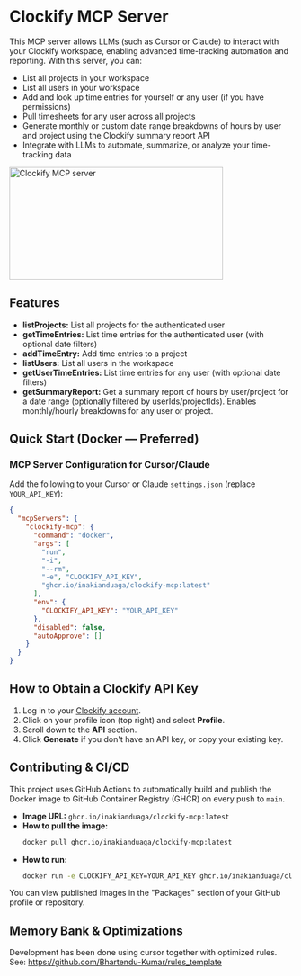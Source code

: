 # Clockify MCP Server

This MCP server allows LLMs (such as Cursor or Claude) to interact with your Clockify workspace, enabling advanced time-tracking automation and reporting. With this server, you can:
- List all projects in your workspace
- List all users in your workspace
- Add and look up time entries for yourself or any user (if you have permissions)
- Pull timesheets for any user across all projects
- Generate monthly or custom date range breakdowns of hours by user and project using the Clockify summary report API
- Integrate with LLMs to automate, summarize, or analyze your time-tracking data

<a href="https://glama.ai/mcp/servers/@inakianduaga/clockify-mcp">
  <img width="380" height="200" src="https://glama.ai/mcp/servers/@inakianduaga/clockify-mcp/badge" alt="Clockify MCP server" />
</a>

## Features
- **listProjects:** List all projects for the authenticated user
- **getTimeEntries:** List time entries for the authenticated user (with optional date filters)
- **addTimeEntry:** Add time entries to a project
- **listUsers:** List all users in the workspace
- **getUserTimeEntries:** List time entries for any user (with optional date filters)
- **getSummaryReport:** Get a summary report of hours by user/project for a date range (optionally filtered by userIds/projectIds). Enables monthly/hourly breakdowns for any user or project.

## Quick Start (Docker — Preferred)

### MCP Server Configuration for Cursor/Claude
Add the following to your Cursor or Claude `settings.json` (replace `YOUR_API_KEY`):

```json
{
  "mcpServers": {
    "clockify-mcp": {
      "command": "docker",
      "args": [
        "run",
        "-i",
        "--rm",
        "-e", "CLOCKIFY_API_KEY",
        "ghcr.io/inakianduaga/clockify-mcp:latest"  
      ],
      "env": {
        "CLOCKIFY_API_KEY": "YOUR_API_KEY"
      },
      "disabled": false,
      "autoApprove": []
    }
  }
}
```

## How to Obtain a Clockify API Key
1. Log in to your [Clockify account](https://clockify.me/login).
2. Click on your profile icon (top right) and select **Profile**.
3. Scroll down to the **API** section.
4. Click **Generate** if you don't have an API key, or copy your existing key.

## Contributing & CI/CD

This project uses GitHub Actions to automatically build and publish the Docker image to GitHub Container Registry (GHCR) on every push to `main`.

- **Image URL:**
  `ghcr.io/inakianduaga/clockify-mcp:latest`
- **How to pull the image:**
  ```bash
  docker pull ghcr.io/inakianduaga/clockify-mcp:latest
  ```
- **How to run:**
  ```bash
  docker run -e CLOCKIFY_API_KEY=YOUR_API_KEY ghcr.io/inakianduaga/clockify-mcp:latest
  ```

You can view published images in the "Packages" section of your GitHub profile or repository.

## Memory Bank & Optimizations
Development has been done using cursor together with optimized rules. See: https://github.com/Bhartendu-Kumar/rules_template